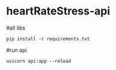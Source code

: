 # heartRateStress-api

   #all libs

    pip install -r requirements.txt

   #run api

    uvicorn api:app --reload
